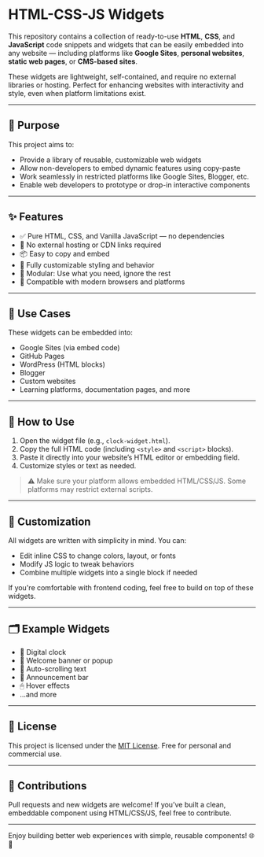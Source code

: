 # HTML-CSS-JS Widgets

This repository contains a collection of ready-to-use **HTML**, **CSS**, and **JavaScript** code snippets and widgets that can be easily embedded into any website — including platforms like **Google Sites**, **personal websites**, **static web pages**, or **CMS-based sites**.

These widgets are lightweight, self-contained, and require no external libraries or hosting. Perfect for enhancing websites with interactivity and style, even when platform limitations exist.

---

## 🎯 Purpose

This project aims to:

- Provide a library of reusable, customizable web widgets
- Allow non-developers to embed dynamic features using copy-paste
- Work seamlessly in restricted platforms like Google Sites, Blogger, etc.
- Enable web developers to prototype or drop-in interactive components

---

## ✨ Features

- ✅ Pure HTML, CSS, and Vanilla JavaScript — no dependencies
- 🚫 No external hosting or CDN links required
- 📦 Easy to copy and embed
- 🎨 Fully customizable styling and behavior
- 🧩 Modular: Use what you need, ignore the rest
- 🧱 Compatible with modern browsers and platforms

---

## 🧠 Use Cases

These widgets can be embedded into:

- Google Sites (via embed code)
- GitHub Pages
- WordPress (HTML blocks)
- Blogger
- Custom websites
- Learning platforms, documentation pages, and more

---

## 🚀 How to Use

1. Open the widget file (e.g., `clock-widget.html`).
2. Copy the full HTML code (including `<style>` and `<script>` blocks).
3. Paste it directly into your website’s HTML editor or embedding field.
4. Customize styles or text as needed.

> ⚠️ Make sure your platform allows embedded HTML/CSS/JS. Some platforms may restrict external scripts.

---

## 🔧 Customization

All widgets are written with simplicity in mind. You can:

- Edit inline CSS to change colors, layout, or fonts
- Modify JS logic to tweak behaviors
- Combine multiple widgets into a single block if needed

If you're comfortable with frontend coding, feel free to build on top of these widgets.

---

## 🗂 Example Widgets

- 📅 Digital clock
- 🎉 Welcome banner or popup
- 🔁 Auto-scrolling text
- 📢 Announcement bar
- 🖱 Hover effects
- ...and more

---

## 📄 License

This project is licensed under the [MIT License](https://opensource.org/licenses/MIT). Free for personal and commercial use.

---

## 🤝 Contributions

Pull requests and new widgets are welcome! If you’ve built a clean, embeddable component using HTML/CSS/JS, feel free to contribute.

---

Enjoy building better web experiences with simple, reusable components! 🌐🚀
